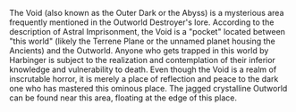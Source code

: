 The Void (also known as the Outer Dark or the Abyss) is a mysterious area frequently mentioned in the Outworld Destroyer's lore.
According to the description of  Astral Imprisonment, the Void is a "pocket" located between "this world" (likely the Terrene Plane or the unnamed planet housing the Ancients) and the Outworld. Anyone who gets trapped in this world by Harbinger is subject to the realization and contemplation of their inferior knowledge and vulnerability to death.
Even though the Void is a realm of inscrutable horror, it is merely a place of reflection and peace to the dark one who has mastered this ominous place.
The jagged crystalline Outworld can be found near this area, floating at the edge of this place.
